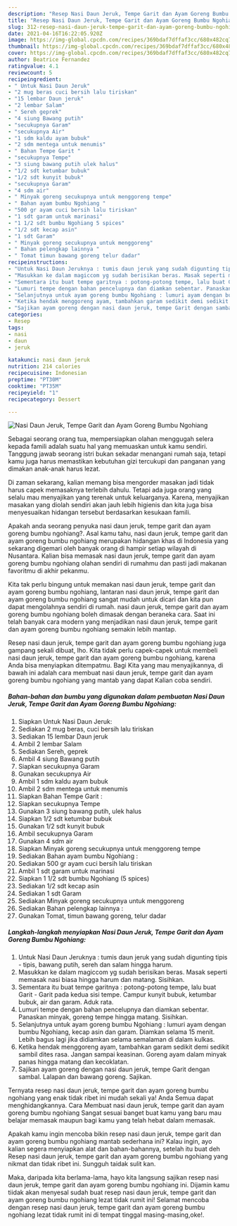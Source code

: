 ```yaml
---
description: "Resep Nasi Daun Jeruk, Tempe Garit dan Ayam Goreng Bumbu Ngohiang yang nikmat Untuk Jualan"
title: "Resep Nasi Daun Jeruk, Tempe Garit dan Ayam Goreng Bumbu Ngohiang yang nikmat Untuk Jualan"
slug: 312-resep-nasi-daun-jeruk-tempe-garit-dan-ayam-goreng-bumbu-ngohiang-yang-nikmat-untuk-jualan
date: 2021-04-16T16:22:05.920Z
image: https://img-global.cpcdn.com/recipes/369bdaf7dffaf3cc/680x482cq70/nasi-daun-jeruk-tempe-garit-dan-ayam-goreng-bumbu-ngohiang-foto-resep-utama.jpg
thumbnail: https://img-global.cpcdn.com/recipes/369bdaf7dffaf3cc/680x482cq70/nasi-daun-jeruk-tempe-garit-dan-ayam-goreng-bumbu-ngohiang-foto-resep-utama.jpg
cover: https://img-global.cpcdn.com/recipes/369bdaf7dffaf3cc/680x482cq70/nasi-daun-jeruk-tempe-garit-dan-ayam-goreng-bumbu-ngohiang-foto-resep-utama.jpg
author: Beatrice Fernandez
ratingvalue: 4.1
reviewcount: 5
recipeingredient:
- " Untuk Nasi Daun Jeruk"
- "2 mug beras cuci bersih lalu tiriskan"
- "15 lembar Daun jeruk"
- "2 lembar Salam"
- " Sereh geprek"
- "4 siung Bawang putih"
- "secukupnya Garam"
- "secukupnya Air"
- "1 sdm kaldu ayam bubuk"
- "2 sdm mentega untuk menumis"
- " Bahan Tempe Garit "
- "secukupnya Tempe"
- "3 siung bawang putih ulek halus"
- "1/2 sdt ketumbar bubuk"
- "1/2 sdt kunyit bubuk"
- "secukupnya Garam"
- "4 sdm air"
- " Minyak goreng secukupnya untuk menggoreng tempe"
- " Bahan ayam bumbu Ngohiang "
- "500 gr ayam cuci bersih lalu tiriskan"
- "1 sdt garam untuk marinasi"
- "1 1/2 sdt bumbu Ngohiang 5 spices"
- "1/2 sdt kecap asin"
- "1 sdt Garam"
- " Minyak goreng secukupnya untuk menggoreng"
- " Bahan pelengkap lainnya "
- " Tomat timun bawang goreng telur dadar"
recipeinstructions:
- "Untuk Nasi Daun Jeruknya : tumis daun jeruk yang sudah digunting tipis - tipis, bawang putih, sereh dan salam hingga harum."
- "Masukkan ke dalam magiccom yg sudah berisikan beras. Masak seperti memasak nasi biasa hingga harum dan matang. Sisihkan."
- "Sementara itu buat tempe garitnya : potong-potong tempe, lalu buat Garit - Garit pada kedua sisi tempe. Campur kunyit bubuk, ketumbar bubuk, air dan garam. Aduk rata."
- "Lumuri tempe dengan bahan pencelupnya dan diamkan sebentar. Panaskan minyak, goreng tempe hingga matang. Sisihkan."
- "Selanjutnya untuk ayam goreng bumbu Ngohiang : lumuri ayam dengan bumbu Ngohiang, kecap asin dan garam. Diamkan selama 15 menit. Lebih bagus lagi jika didiamkan selama semalaman di dalam kulkas."
- "Ketika hendak menggoreng ayam, tambahkan garam sedikit demi sedikit sambil dites rasa. Jangan sampai keasinan. Goreng ayam dalam minyak panas hingga matang dan kecoklatan."
- "Sajikan ayam goreng dengan nasi daun jeruk, tempe Garit dengan sambal. Lalapan dan bawang goreng. Sajikan."
categories:
- Resep
tags:
- nasi
- daun
- jeruk

katakunci: nasi daun jeruk 
nutrition: 214 calories
recipecuisine: Indonesian
preptime: "PT30M"
cooktime: "PT35M"
recipeyield: "1"
recipecategory: Dessert

---
```



![Nasi Daun Jeruk, Tempe Garit dan Ayam Goreng Bumbu Ngohiang](https://img-global.cpcdn.com/recipes/369bdaf7dffaf3cc/680x482cq70/nasi-daun-jeruk-tempe-garit-dan-ayam-goreng-bumbu-ngohiang-foto-resep-utama.jpg)

Sebagai seorang orang tua, mempersiapkan olahan menggugah selera kepada famili adalah suatu hal yang memuaskan untuk kamu sendiri. Tanggung jawab seorang istri bukan sekadar menangani rumah saja, tetapi kamu juga harus memastikan kebutuhan gizi tercukupi dan panganan yang dimakan anak-anak harus lezat.

Di zaman  sekarang, kalian memang bisa mengorder masakan jadi tidak harus capek memasaknya terlebih dahulu. Tetapi ada juga orang yang selalu mau menyajikan yang terenak untuk keluarganya. Karena, menyajikan masakan yang diolah sendiri akan jauh lebih higienis dan kita juga bisa menyesuaikan hidangan tersebut berdasarkan kesukaan famili. 



Apakah anda seorang penyuka nasi daun jeruk, tempe garit dan ayam goreng bumbu ngohiang?. Asal kamu tahu, nasi daun jeruk, tempe garit dan ayam goreng bumbu ngohiang merupakan hidangan khas di Indonesia yang sekarang digemari oleh banyak orang di hampir setiap wilayah di Nusantara. Kalian bisa memasak nasi daun jeruk, tempe garit dan ayam goreng bumbu ngohiang olahan sendiri di rumahmu dan pasti jadi makanan favoritmu di akhir pekanmu.

Kita tak perlu bingung untuk memakan nasi daun jeruk, tempe garit dan ayam goreng bumbu ngohiang, lantaran nasi daun jeruk, tempe garit dan ayam goreng bumbu ngohiang sangat mudah untuk dicari dan kita pun dapat mengolahnya sendiri di rumah. nasi daun jeruk, tempe garit dan ayam goreng bumbu ngohiang boleh dimasak dengan beraneka cara. Saat ini telah banyak cara modern yang menjadikan nasi daun jeruk, tempe garit dan ayam goreng bumbu ngohiang semakin lebih mantap.

Resep nasi daun jeruk, tempe garit dan ayam goreng bumbu ngohiang juga gampang sekali dibuat, lho. Kita tidak perlu capek-capek untuk membeli nasi daun jeruk, tempe garit dan ayam goreng bumbu ngohiang, karena Anda bisa menyiapkan ditempatmu. Bagi Kita yang mau menyajikannya, di bawah ini adalah cara membuat nasi daun jeruk, tempe garit dan ayam goreng bumbu ngohiang yang mantab yang dapat Kalian coba sendiri.

<!--inarticleads1-->

##### Bahan-bahan dan bumbu yang digunakan dalam pembuatan Nasi Daun Jeruk, Tempe Garit dan Ayam Goreng Bumbu Ngohiang:

1. Siapkan  Untuk Nasi Daun Jeruk:
1. Sediakan 2 mug beras, cuci bersih lalu tiriskan
1. Sediakan 15 lembar Daun jeruk
1. Ambil 2 lembar Salam
1. Sediakan  Sereh, geprek
1. Ambil 4 siung Bawang putih
1. Siapkan secukupnya Garam
1. Gunakan secukupnya Air
1. Ambil 1 sdm kaldu ayam bubuk
1. Ambil 2 sdm mentega untuk menumis
1. Siapkan  Bahan Tempe Garit :
1. Siapkan secukupnya Tempe
1. Gunakan 3 siung bawang putih, ulek halus
1. Siapkan 1/2 sdt ketumbar bubuk
1. Gunakan 1/2 sdt kunyit bubuk
1. Ambil secukupnya Garam
1. Gunakan 4 sdm air
1. Siapkan  Minyak goreng secukupnya untuk menggoreng tempe
1. Sediakan  Bahan ayam bumbu Ngohiang :
1. Sediakan 500 gr ayam cuci bersih lalu tiriskan
1. Ambil 1 sdt garam untuk marinasi
1. Siapkan 1 1/2 sdt bumbu Ngohiang (5 spices)
1. Sediakan 1/2 sdt kecap asin
1. Sediakan 1 sdt Garam
1. Sediakan  Minyak goreng secukupnya untuk menggoreng
1. Sediakan  Bahan pelengkap lainnya :
1. Gunakan  Tomat, timun bawang goreng, telur dadar




<!--inarticleads2-->

##### Langkah-langkah menyiapkan Nasi Daun Jeruk, Tempe Garit dan Ayam Goreng Bumbu Ngohiang:

1. Untuk Nasi Daun Jeruknya : tumis daun jeruk yang sudah digunting tipis - tipis, bawang putih, sereh dan salam hingga harum.
1. Masukkan ke dalam magiccom yg sudah berisikan beras. Masak seperti memasak nasi biasa hingga harum dan matang. Sisihkan.
1. Sementara itu buat tempe garitnya : potong-potong tempe, lalu buat Garit - Garit pada kedua sisi tempe. Campur kunyit bubuk, ketumbar bubuk, air dan garam. Aduk rata.
1. Lumuri tempe dengan bahan pencelupnya dan diamkan sebentar. Panaskan minyak, goreng tempe hingga matang. Sisihkan.
1. Selanjutnya untuk ayam goreng bumbu Ngohiang : lumuri ayam dengan bumbu Ngohiang, kecap asin dan garam. Diamkan selama 15 menit. Lebih bagus lagi jika didiamkan selama semalaman di dalam kulkas.
1. Ketika hendak menggoreng ayam, tambahkan garam sedikit demi sedikit sambil dites rasa. Jangan sampai keasinan. Goreng ayam dalam minyak panas hingga matang dan kecoklatan.
1. Sajikan ayam goreng dengan nasi daun jeruk, tempe Garit dengan sambal. Lalapan dan bawang goreng. Sajikan.




Ternyata resep nasi daun jeruk, tempe garit dan ayam goreng bumbu ngohiang yang enak tidak ribet ini mudah sekali ya! Anda Semua dapat menghidangkannya. Cara Membuat nasi daun jeruk, tempe garit dan ayam goreng bumbu ngohiang Sangat sesuai banget buat kamu yang baru mau belajar memasak maupun bagi kamu yang telah hebat dalam memasak.

Apakah kamu ingin mencoba bikin resep nasi daun jeruk, tempe garit dan ayam goreng bumbu ngohiang mantab sederhana ini? Kalau ingin, ayo kalian segera menyiapkan alat dan bahan-bahannya, setelah itu buat deh Resep nasi daun jeruk, tempe garit dan ayam goreng bumbu ngohiang yang nikmat dan tidak ribet ini. Sungguh taidak sulit kan. 

Maka, daripada kita berlama-lama, hayo kita langsung sajikan resep nasi daun jeruk, tempe garit dan ayam goreng bumbu ngohiang ini. Dijamin kamu tiidak akan menyesal sudah buat resep nasi daun jeruk, tempe garit dan ayam goreng bumbu ngohiang lezat tidak rumit ini! Selamat mencoba dengan resep nasi daun jeruk, tempe garit dan ayam goreng bumbu ngohiang lezat tidak rumit ini di tempat tinggal masing-masing,oke!.

